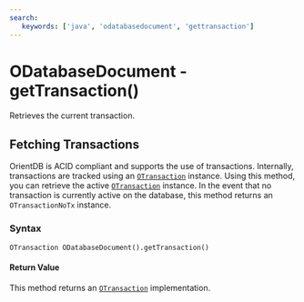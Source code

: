 ```yaml
---
search:
   keywords: ['java', 'odatabasedocument', 'gettransaction']
---
```


# ODatabaseDocument - getTransaction()

Retrieves the current transaction.

## Fetching Transactions

OrientDB is ACID compliant and supports the use of transactions.  Internally, transactions are tracked using an [`OTransaction`](../OTransaction.md) instance.  Using this method, you can retrieve the active [`OTransaction`](../OTransaction.md) instance.  In the event that no transaction is currently active on the database, this method returns an `OTransactionNoTx` instance.

### Syntax

```
OTransaction ODatabaseDocument().getTransaction()
```

#### Return Value

This method returns an [`OTransaction`](../OTransaction.md) implementation.

